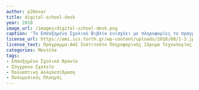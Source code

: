 ```yaml
---
author: p20exar
title: digital-school-desk
year: 2010 
image_url: /images/digital-school-desk.png
caption: 'Το Επαυξημένο Σχολικό Βιβλίο ενισχύει με πληροφορίες το πραγματικό βιβλίο, ενσωματώνοντας γραφή και υποστηρίζοντας τη διαδικασία εκμάθησης μέσω της παροχής βοηθητικού περιεχομένου σχετικού με το γνωστικό αντικείμενο. Τα σημεία ενδιαφέροντος μέσα σε μία σελίδα μπορούν να επιλεγούν και στη συνέχεια το σχετικό περιεχόμενο συγκεντρώνεται και εμφανίζεται δυναμικά.'
license_url: https://ami.ics.forth.gr/wp-content/uploads/2016/08/1-3.jpg
license_text: Πρόγραμμα:AmI Ινστιτούτο Πληροφορικής Ιδρυμα Τεχνολογίας & Έρευνας
categories: Μοντέλα
tags:
- Επαυξημένο Σχολικό Θρανίο
- Σύγχρονο Σχολείο
- Πολυαπτική Αλληλεπίδραση
- Πολυμεσικός Πλοηγός
---
```

